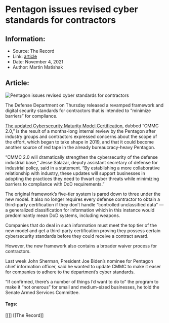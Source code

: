 # Pentagon issues revised cyber standards for contractors
### 

## Information:
+ Source: The Record
+ Link: [article](https://therecord.media/pentagon-issues-revised-cyber-standards-for-contractors/)
+ Date: November 4, 2021
+ Author: Martin Matishak


## Article:
![Pentagon issues revised cyber standards for contractors](https://therecord.media/wp-content/uploads/2021/03/bigstock-Us-Pentagon-In-Washington-Dc-B-264708484-scaled.jpg)

The Defense Department on Thursday released a revamped framework and digital security standards for contractors that is intended to “minimize barriers” for compliance.


[The updated Cybersecurity Maturity Model Certification](https://www.acq.osd.mil/cmmc/index.html), dubbed “CMMC 2.0,” is the result of a months-long internal review by the Pentagon after industry groups and contractors expressed concerns about the scope of the effort, which began to take shape in 2019, and that it could become another source of red tape in the already bureaucracy-heavy Pentagon.


“CMMC 2.0 will dramatically strengthen the cybersecurity of the defense industrial base,” Jesse Salazar, deputy assistant secretary of defense for industrial policy, said in a statement. “By establishing a more collaborative relationship with industry, these updates will support businesses in adopting the practices they need to thwart cyber threats while minimizing barriers to compliance with DoD requirements.”


The original framework’s five-tier system is pared down to three under the new model. It also no longer requires every defense contractor to obtain a third-party certification if they don’t handle “controlled unclassified data” —a generalized classification for information which in this instance would predominantly mean DoD systems, including weapons.


Companies that do deal in such information must meet the top tier of the new model and get a third-party certification proving they possess certain cybersecurity standards before they could receive a contract award. 


However, the new framework also contains a broader waiver process for contractors.


Last week John Sherman, President Joe Biden’s nominee for Pentagon chief information officer, said he wanted to update CMMC to make it easer for companies to adhere to the department’s cyber standards.


“If confirmed, there’s a number of things I’d want to do to” the program to make it “not onerous” for small and medium-sized businesses, he told the Senate Armed Services Committee.





#### Tags:
[[]] [[The Record]]

